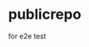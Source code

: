 # publicrepo
for e2e test










































































































































































































































































































































































































































































































































































































































































































































































































































































































































































































































































































































































































































































































































































































































































































































































































































































































































































































































































































































































































































































































































































































































































































































































































































































































































































































































































































































































































































































































































































































































































































































































































































































































































































































































































































































































































































































































































































































































































































































































